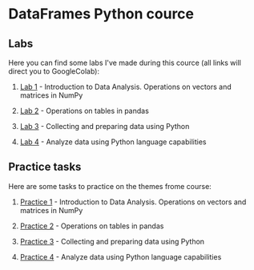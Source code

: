# DataFrames Python cource

## Labs

Here you can find some labs I've made during this cource (all links will direct you to GoogleColab):

1. [Lab 1](https://colab.research.google.com/drive/1Dx0nJemEX3d6RAP7xmx0tD-FxM4Ajbue?usp=sharing) - Introduction to Data Analysis. Operations on vectors and matrices in NumPy

2. [Lab 2](https://colab.research.google.com/drive/1eFrovnVaFjT1AOyfGsu0UsaP92Jjrc8d?usp=sharing) - Operations on tables in pandas

3. [Lab 3](https://colab.research.google.com/drive/1HaJVG_BZbVBp22f25MHiLoBi00g04kfy?usp=sharing) - Collecting and preparing data using Python

4. [Lab 4](https://colab.research.google.com/drive/1s5ZnrJr8cA90cO7GWbc0s4DSsVAbmfaR?usp=sharing) - Analyze data using Python language capabilities

## Practice tasks

Here are some tasks to practice on the themes frome course:

1. [Practice 1](https://colab.research.google.com/drive/1y18O5foam_yunaXinZxZMGN-IT8BR4Wk?usp=sharing) - Introduction to Data Analysis. Operations on vectors and matrices in NumPy

2. [Practice 2](https://colab.research.google.com/drive/1qkVvGK6OOoDE_LD3uUbboM-rwbw1pvfs?usp=sharing) - Operations on tables in pandas

3. [Practice 3](https://colab.research.google.com/drive/1uw7mJf45TnFahjjrhboyBEd1GwXFQ9VF?usp=sharing) - Collecting and preparing data using Python

4. [Practice 4](https://colab.research.google.com/drive/1KmMA8wC7OuGntmeouupEc2b9-gv7qHf1?usp=sharing) - Analyze data using Python language capabilities
